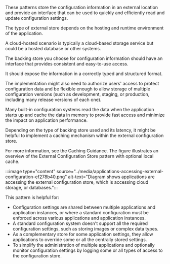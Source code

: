 These patterns store the configuration information in an external location and provide an interface that can be used to quickly and efficiently read and update configuration settings.

The type of external store depends on the hosting and runtime environment of the application.

A cloud-hosted scenario is typically a cloud-based storage service but could be a hosted database or other systems.

The backing store you choose for configuration information should have an interface that provides consistent and easy-to-use access.

It should expose the information in a correctly typed and structured format.

The implementation might also need to authorize users' access to protect configuration data and be flexible enough to allow storage of multiple configuration versions (such as development, staging, or production, including many release versions of each one).

Many built-in configuration systems read the data when the application starts up and cache the data in memory to provide fast access and minimize the impact on application performance.

Depending on the type of backing store used and its latency, it might be helpful to implement a caching mechanism within the external configuration store.

For more information, see the Caching Guidance. The figure illustrates an overview of the External Configuration Store pattern with optional local cache.

:::image type="content" source="../media/applications-accessing-external-configuration-ef278b40.png" alt-text="Diagram shows applications are accessing the external configuration store, which is accessing cloud storage, or databases.":::


This pattern is helpful for:

 -  Configuration settings are shared between multiple applications and application instances, or where a standard configuration must be enforced across various applications and application instances.
 -  A standard configuration system doesn't support all the required configuration settings, such as storing images or complex data types.
 -  As a complementary store for some application settings, they allow applications to override some or all the centrally stored settings.
 -  To simplify the administration of multiple applications and optionally monitor configuration settings by logging some or all types of access to the configuration store.
